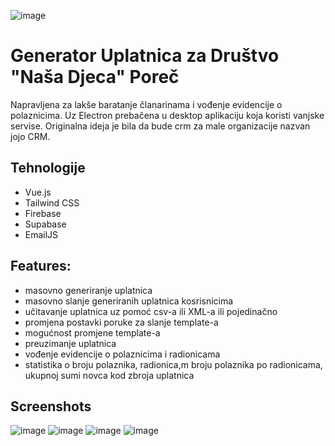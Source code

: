 ![image](https://github.com/user-attachments/assets/c2c17f95-95a6-425e-8ed3-33402700e5d0)

# Generator Uplatnica za Društvo "Naša Djeca" Poreč
Napravljena za lakše baratanje članarinama i vođenje evidencije o polaznicima.
Uz Electron prebačena u desktop aplikaciju koja koristi vanjske servise.
Originalna ideja je bila da bude crm za male organizacije nazvan jojo CRM.

## Tehnologije
- Vue.js
- Tailwind CSS
- Firebase
- Supabase
- EmailJS

## Features:
- masovno generiranje uplatnica
- masovno slanje generiranih uplatnica kosrisnicima
- učitavanje uplatnica uz pomoć csv-a ili XML-a ili pojedinačno
- promjena postavki poruke za slanje template-a
- mogućnost promjene template-a
- preuzimanje uplatnica
- vođenje evidencije o polaznicima i radionicama
- statistika o broju polaznika, radionica,m broju polaznika po radionicama, ukupnoj sumi novca kod zbroja uplatnica

## Screenshots
![image](https://github.com/user-attachments/assets/63519b4f-e844-4bb2-9291-5a0905dacef6)
![image](https://github.com/user-attachments/assets/89cefef1-9bd0-4177-889a-f18b73eb0a9c)
![image](https://github.com/user-attachments/assets/da1d839d-51a7-4801-848c-cd1b40246f01)
![image](https://github.com/user-attachments/assets/56721984-235a-4923-b3b6-b40459b80432)
